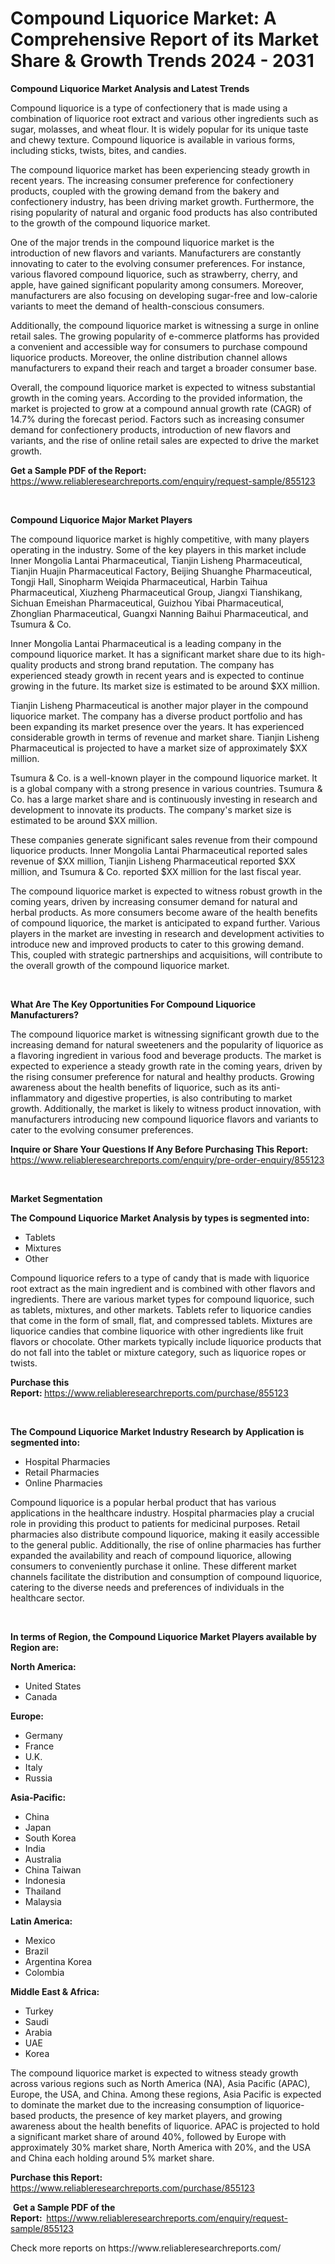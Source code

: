 <p><h1>Compound Liquorice Market: A Comprehensive Report of its Market Share & Growth Trends 2024 - 2031</h1></p><p><strong>Compound Liquorice Market Analysis and Latest Trends</strong></p>
<p><p>Compound liquorice is a type of confectionery that is made using a combination of liquorice root extract and various other ingredients such as sugar, molasses, and wheat flour. It is widely popular for its unique taste and chewy texture. Compound liquorice is available in various forms, including sticks, twists, bites, and candies.</p><p>The compound liquorice market has been experiencing steady growth in recent years. The increasing consumer preference for confectionery products, coupled with the growing demand from the bakery and confectionery industry, has been driving market growth. Furthermore, the rising popularity of natural and organic food products has also contributed to the growth of the compound liquorice market.</p><p>One of the major trends in the compound liquorice market is the introduction of new flavors and variants. Manufacturers are constantly innovating to cater to the evolving consumer preferences. For instance, various flavored compound liquorice, such as strawberry, cherry, and apple, have gained significant popularity among consumers. Moreover, manufacturers are also focusing on developing sugar-free and low-calorie variants to meet the demand of health-conscious consumers.</p><p>Additionally, the compound liquorice market is witnessing a surge in online retail sales. The growing popularity of e-commerce platforms has provided a convenient and accessible way for consumers to purchase compound liquorice products. Moreover, the online distribution channel allows manufacturers to expand their reach and target a broader consumer base.</p><p>Overall, the compound liquorice market is expected to witness substantial growth in the coming years. According to the provided information, the market is projected to grow at a compound annual growth rate (CAGR) of 14.7% during the forecast period. Factors such as increasing consumer demand for confectionery products, introduction of new flavors and variants, and the rise of online retail sales are expected to drive the market growth.</p></p>
<p><strong>Get a Sample PDF of the Report:&nbsp;</strong> <a href="https://www.reliableresearchreports.com/enquiry/request-sample/855123">https://www.reliableresearchreports.com/enquiry/request-sample/855123</a></p>
<p>&nbsp;</p>
<p><strong>Compound Liquorice Major Market Players</strong></p>
<p><p>The compound liquorice market is highly competitive, with many players operating in the industry. Some of the key players in this market include Inner Mongolia Lantai Pharmaceutical, Tianjin Lisheng Pharmaceutical, Tianjin Huajin Pharmaceutical Factory, Beijing Shuanghe Pharmaceutical, Tongji Hall, Sinopharm Weiqida Pharmaceutical, Harbin Taihua Pharmaceutical, Xiuzheng Pharmaceutical Group, Jiangxi Tianshikang, Sichuan Emeishan Pharmaceutical, Guizhou Yibai Pharmaceutical, Zhonglian Pharmaceutical, Guangxi Nanning Baihui Pharmaceutical, and Tsumura & Co.</p><p>Inner Mongolia Lantai Pharmaceutical is a leading company in the compound liquorice market. It has a significant market share due to its high-quality products and strong brand reputation. The company has experienced steady growth in recent years and is expected to continue growing in the future. Its market size is estimated to be around $XX million.</p><p>Tianjin Lisheng Pharmaceutical is another major player in the compound liquorice market. The company has a diverse product portfolio and has been expanding its market presence over the years. It has experienced considerable growth in terms of revenue and market share. Tianjin Lisheng Pharmaceutical is projected to have a market size of approximately $XX million.</p><p>Tsumura & Co. is a well-known player in the compound liquorice market. It is a global company with a strong presence in various countries. Tsumura & Co. has a large market share and is continuously investing in research and development to innovate its products. The company's market size is estimated to be around $XX million.</p><p>These companies generate significant sales revenue from their compound liquorice products. Inner Mongolia Lantai Pharmaceutical reported sales revenue of $XX million, Tianjin Lisheng Pharmaceutical reported $XX million, and Tsumura & Co. reported $XX million for the last fiscal year.</p><p>The compound liquorice market is expected to witness robust growth in the coming years, driven by increasing consumer demand for natural and herbal products. As more consumers become aware of the health benefits of compound liquorice, the market is anticipated to expand further. Various players in the market are investing in research and development activities to introduce new and improved products to cater to this growing demand. This, coupled with strategic partnerships and acquisitions, will contribute to the overall growth of the compound liquorice market.</p></p>
<p>&nbsp;</p>
<p><strong>What Are The Key Opportunities For Compound Liquorice Manufacturers?</strong></p>
<p><p>The compound liquorice market is witnessing significant growth due to the increasing demand for natural sweeteners and the popularity of liquorice as a flavoring ingredient in various food and beverage products. The market is expected to experience a steady growth rate in the coming years, driven by the rising consumer preference for natural and healthy products. Growing awareness about the health benefits of liquorice, such as its anti-inflammatory and digestive properties, is also contributing to market growth. Additionally, the market is likely to witness product innovation, with manufacturers introducing new compound liquorice flavors and variants to cater to the evolving consumer preferences.</p></p>
<p><strong>Inquire or Share Your Questions If Any Before Purchasing This Report:</strong> <a href="https://www.reliableresearchreports.com/enquiry/pre-order-enquiry/855123">https://www.reliableresearchreports.com/enquiry/pre-order-enquiry/855123</a></p>
<p>&nbsp;</p>
<p><strong>Market Segmentation</strong></p>
<p><strong>The Compound Liquorice Market Analysis by types is segmented into:</strong></p>
<p><ul><li>Tablets</li><li>Mixtures</li><li>Other</li></ul></p>
<p><p>Compound liquorice refers to a type of candy that is made with liquorice root extract as the main ingredient and is combined with other flavors and ingredients. There are various market types for compound liquorice, such as tablets, mixtures, and other markets. Tablets refer to liquorice candies that come in the form of small, flat, and compressed tablets. Mixtures are liquorice candies that combine liquorice with other ingredients like fruit flavors or chocolate. Other markets typically include liquorice products that do not fall into the tablet or mixture category, such as liquorice ropes or twists.</p></p>
<p><strong>Purchase this Report:&nbsp;</strong><a href="https://www.reliableresearchreports.com/purchase/855123">https://www.reliableresearchreports.com/purchase/855123</a></p>
<p>&nbsp;</p>
<p><strong>The Compound Liquorice Market Industry Research by Application is segmented into:</strong></p>
<p><ul><li>Hospital Pharmacies</li><li>Retail Pharmacies</li><li>Online Pharmacies</li></ul></p>
<p><p>Compound liquorice is a popular herbal product that has various applications in the healthcare industry. Hospital pharmacies play a crucial role in providing this product to patients for medicinal purposes. Retail pharmacies also distribute compound liquorice, making it easily accessible to the general public. Additionally, the rise of online pharmacies has further expanded the availability and reach of compound liquorice, allowing consumers to conveniently purchase it online. These different market channels facilitate the distribution and consumption of compound liquorice, catering to the diverse needs and preferences of individuals in the healthcare sector.</p></p>
<p>&nbsp;</p>
<p><strong>In terms of Region, the Compound Liquorice Market Players available by Region are:</strong></p>
<p>
    <p> <strong> North America: </strong>
        <ul>
            <li>United States</li>
            <li>Canada</li>
        </ul>
        </p> 
    <p> <strong> Europe: </strong>
        <ul>
            <li>Germany</li>
            <li>France</li>
            <li>U.K.</li>
            <li>Italy</li>
            <li>Russia</li>
        </ul>
        </p> 
    <p> <strong> Asia-Pacific: </strong>
        <ul>
            <li>China</li>
            <li>Japan</li>
            <li>South Korea</li>
            <li>India</li>
            <li>Australia</li>
            <li>China Taiwan</li>
            <li>Indonesia</li>
            <li>Thailand</li>
            <li>Malaysia</li>
        </ul>
        </p> 
    <p> <strong> Latin America: </strong>
        <ul>
            <li>Mexico</li>
            <li>Brazil</li>
            <li>Argentina Korea</li>
            <li>Colombia</li>
        </ul>
        </p> 
    <p> <strong> Middle East & Africa: </strong>
        <ul>
            <li>Turkey</li>
            <li>Saudi</li>
            <li>Arabia</li>
            <li>UAE</li>
            <li>Korea</li>
        </ul>
    </p>
    </p>
<p><p>The compound liquorice market is expected to witness steady growth across various regions such as North America (NA), Asia Pacific (APAC), Europe, the USA, and China. Among these regions, Asia Pacific is expected to dominate the market due to the increasing consumption of liquorice-based products, the presence of key market players, and growing awareness about the health benefits of liquorice. APAC is projected to hold a significant market share of around 40%, followed by Europe with approximately 30% market share, North America with 20%, and the USA and China each holding around 5% market share.</p></p>
<p><strong>Purchase this Report: </strong><a href="https://www.reliableresearchreports.com/purchase/855123">https://www.reliableresearchreports.com/purchase/855123</a></p>
<p>&nbsp;<strong>Get a Sample PDF of the Report:&nbsp;&nbsp;</strong><a href="https://www.reliableresearchreports.com/enquiry/request-sample/855123">https://www.reliableresearchreports.com/enquiry/request-sample/855123</a></p>
<p><strong></strong></p>
<p>Check more reports on https://www.reliableresearchreports.com/</p>